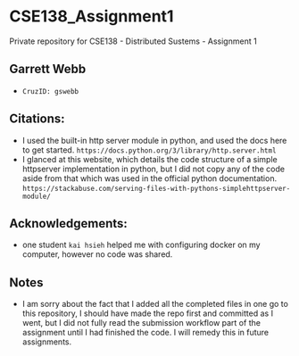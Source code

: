 # CSE138_Assignment1
Private repository for CSE138 - Distributed Sustems - Assignment 1

## Garrett Webb
* `CruzID: gswebb`

## Citations:
* I used the built-in http server module in python, and used the docs here to get started. `https://docs.python.org/3/library/http.server.html`
* I glanced at this website, which details the code structure of a simple httpserver implementation in python, but I did not copy any of the code aside from that which was used in the official python documentation. `https://stackabuse.com/serving-files-with-pythons-simplehttpserver-module/`

## Acknowledgements:
* one student `kai hsieh` helped me with configuring docker on my computer, however no code was shared.

## Notes
* I am sorry about the fact that I added all the completed files in one go to this repository, I should have made the repo first and committed as I went, but I did not fully read the submission workflow part of the assignment until I had finished the code. I will remedy this in future assignments.
